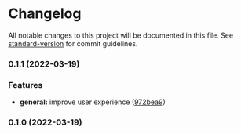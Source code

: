 # Changelog

All notable changes to this project will be documented in this file. See [standard-version](https://github.com/conventional-changelog/standard-version) for commit guidelines.

### 0.1.1 (2022-03-19)

### Features

- **general:** improve user experience ([972bea9](https://github.com/ritwaldev/stocks-watchList/commit/972bea90c642301e38773b569c5b790987b19a31))

### 0.1.0 (2022-03-19)
